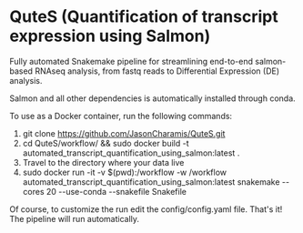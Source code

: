 # QuteS (Quantification of transcript expression using Salmon)
Fully automated Snakemake pipeline for streamlining end-to-end salmon-based RNAseq analysis, from fastq reads to Differential Expression (DE) analysis.

Salmon and all other dependencies is automatically installed through conda.

To use as a Docker container, run the following commands:

1. git clone https://github.com/JasonCharamis/QuteS.git
2. cd QuteS/workflow/ && sudo docker build -t automated_transcript_quantification_using_salmon:latest .
3. Travel to the directory where your data live
4. sudo docker run -it -v $(pwd):/workflow -w /workflow automated_transcript_quantification_using_salmon:latest snakemake --cores 20 --use-conda --snakefile Snakefile

Of course, to customize the run edit the config/config.yaml file. 
That's it! The pipeline will run automatically.
